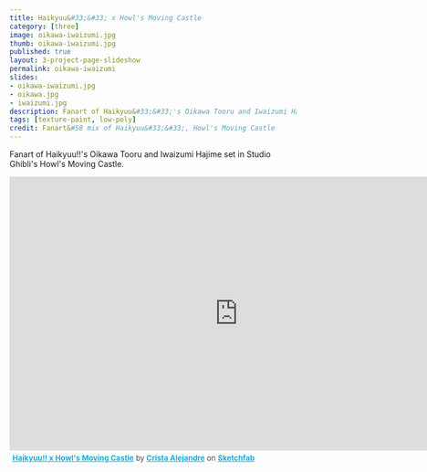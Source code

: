 ```yaml
---
title: Haikyuu&#33;&#33; x Howl's Moving Castle
category: [three]
image: oikawa-iwaizumi.jpg
thumb: oikawa-iwaizumi.jpg
published: true
layout: 3-project-page-slideshow
permalink: oikawa-iwaizumi
slides: 
- oikawa-iwaizumi.jpg
- oikawa.jpg
- iwaizumi.jpg
description: Fanart of Haikyuu&#33;&#33;'s Oikawa Tooru and Iwaizumi Hajime set in Studio Ghibli's Howl's Moving Castle
tags: [texture-paint, low-poly]
credit: Fanart&#58 mix of Haikyuu&#33;&#33;, Howl's Moving Castle 
---
```

Fanart of Haikyuu!!'s Oikawa Tooru and Iwaizumi Hajime set in Studio Ghibli's Howl's Moving Castle.

<div class="sketchfab-embed-wrapper"><iframe width="800" height="480" src="https://sketchfab.com/models/3e42e94769904d7baffcb5c4b776a056/embed" frameborder="0" allowvr allowfullscreen mozallowfullscreen="true" webkitallowfullscreen="true" onmousewheel=""></iframe>

<p style="font-size: 13px; font-weight: normal; margin: 5px; color: #4A4A4A;">
    <a href="https://sketchfab.com/models/3e42e94769904d7baffcb5c4b776a056?utm_medium=embed&utm_source=website&utm_campain=share-popup" target="_blank" style="font-weight: bold; color: #1CAAD9;">Haikyuu!! x Howl&#39;s Moving Castle</a>
    by <a href="https://sketchfab.com/hicrista?utm_medium=embed&utm_source=website&utm_campain=share-popup" target="_blank" style="font-weight: bold; color: #1CAAD9;">Crista Alejandre</a>
    on <a href="https://sketchfab.com?utm_medium=embed&utm_source=website&utm_campain=share-popup" target="_blank" style="font-weight: bold; color: #1CAAD9;">Sketchfab</a>
</p>
</div>